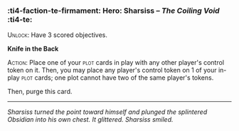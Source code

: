 ### :ti4-faction-te-firmament: **Hero**: Sharsiss – _The Coiling Void_ :ti4-te:

<span style="font-variant:small-caps;">Unlock</span>: Have 3 scored objectives.

**Knife in the Back**

<span style="font-variant:small-caps;">Action</span>: Place one of your <span style="font-variant:small-caps;">plot</span> cards in play with any other player's control token on it.
Then, you may place any player's control token on 1 of your in-play <span style="font-variant:small-caps;">plot</span> cards; one plot cannot have two of the same player's tokens.

Then, purge this card.

---

*Sharsiss turned the point toward himself and plunged the splintered Obsidian into his own chest.
It glittered.
Sharsiss smiled.*
